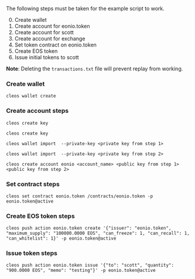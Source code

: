 The following steps must be taken for the example script to work.

0. Create wallet
0. Create account for eonio.token
0. Create account for scott
0. Create account for exchange
0. Set token contract on eonio.token
0. Create EOS token
0. Issue initial tokens to scott

**Note**:
Deleting the `transactions.txt` file will prevent replay from working.


### Create wallet
`cleos wallet create`

### Create account steps
`cleos create key`

`cleos create key`

`cleos wallet import  --private-key <private key from step 1>`

`cleos wallet import  --private-key <private key from step 2>`

`cleos create account eonio <account_name> <public key from step 1> <public key from step 2>`

### Set contract steps
`cleos set contract eonio.token /contracts/eonio.token -p eonio.token@active`

### Create EOS token steps
`cleos push action eonio.token create '{"issuer": "eonio.token", "maximum_supply": "100000.0000 EOS", "can_freeze": 1, "can_recall": 1, "can_whitelist": 1}' -p eonio.token@active`

### Issue token steps
`cleos push action eonio.token issue '{"to": "scott", "quantity": "900.0000 EOS", "memo": "testing"}' -p eonio.token@active`
